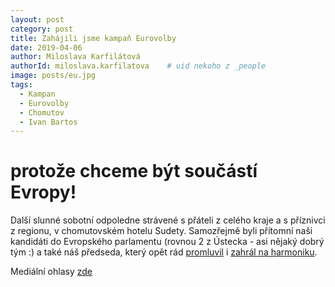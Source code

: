 ```yaml
---
layout: post
category: post
title: Zahájili jsme kampaň Eurovolby   
date: 2019-04-06
author: Miloslava Karfilátová
authorId: miloslava.karfilatova    # uid nekoho z _people
image: posts/eu.jpg
tags:
  - Kampan
  - Eurovolby
  - Chomutov
  - Ivan Bartos
---
```


# protože chceme být součástí Evropy!

Další slunné sobotní odpoledne strávené s přáteli z celého kraje a s příznivci z regionu, v chomutovském hotelu Sudety. 
Samozřejmě byli přítomní naši kandidáti do Evropského parlamentu (rovnou 2 z Ústecka - asi nějaký dobrý tým :) a také náš předseda, který 
opět rád [promluvil](https://www.facebook.com/kadanpirati/videos/362239194500391/?t=1) i [zahrál na harmoniku](https://www.facebook.com/vaclav.zidek/videos/2120685081350702/?t=12).

Mediální ohlasy [zde](https://chomutovsky.denik.cz/zpravy_region/obrazem-raut-pro-vegany-a-predseda-na-grilu-pirati-zahajili-kampan-20190407.html?fbclid=IwAR3rCKH5R_CaUQbfdwc_gyihwyYA743X_PVv7JLKj3Lf6wf5H5HraV6c8OA)
